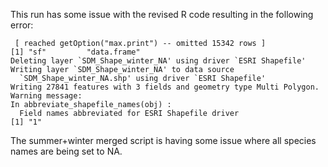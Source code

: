 This run has some issue with the revised R code resulting in the following error:

```
 [ reached getOption("max.print") -- omitted 15342 rows ]
[1] "sf"         "data.frame"
Deleting layer `SDM_Shape_winter_NA' using driver `ESRI Shapefile'
Writing layer `SDM_Shape_winter_NA' to data source 
  `SDM_Shape_winter_NA.shp' using driver `ESRI Shapefile'
Writing 27841 features with 3 fields and geometry type Multi Polygon.
Warning message:
In abbreviate_shapefile_names(obj) :
  Field names abbreviated for ESRI Shapefile driver
[1] "1"
```

The summer+winter merged script is having some issue where all species names are being set to NA.